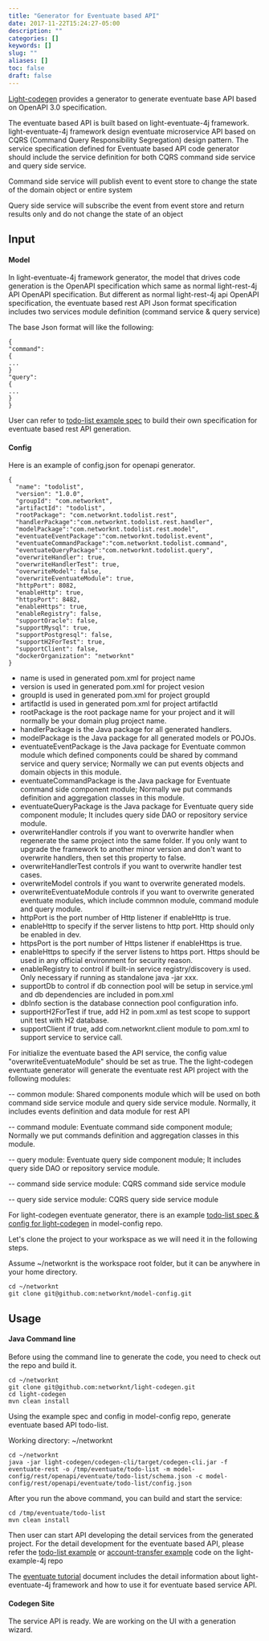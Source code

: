 ```yaml
---
title: "Generator for Eventuate based API"
date: 2017-11-22T15:24:27-05:00
description: ""
categories: []
keywords: []
slug: ""
aliases: []
toc: false
draft: false
---
```


[Light-codegen][] provides a generator to generate eventuate base API based on OpenAPI 3.0 specification.

The eventuate based API is built based on light-eventuate-4j framework. light-eventuate-4j framework design eventuate microservice API based on CQRS (Command Query Responsibility Segregation) design pattern.
The service specification defined for Eventuate based API code generator should include the service definition for both CQRS command side service and query side service.

Command side service will publish event to event store to change the state of the domain object or entire system

Query side service will subscribe the event from event store and return results only and do not change the state of an object



## Input

#### Model

In light-eventuate-4j framework generator, the model that drives code generation is the OpenAPI
specification which same as normal light-rest-4j API OpenAPI specification.
But different as normal light-rest-4j api OpenAPI specification, the eventuate based rest API Json format specification includes two services module definition (command service & query service)

The base Json format will like the following:

```
{
"command":
{
...
}
"query":
{
...
}
}

```

User can refer to [todo-list example spec][] to build their own specification for  eventuate based rest API generation.




#### Config

Here is an example of config.json for openapi generator.

```
{
  "name": "todolist",
  "version": "1.0.0",
  "groupId": "com.networknt",
  "artifactId": "todolist",
  "rootPackage": "com.networknt.todolist.rest",
  "handlerPackage":"com.networknt.todolist.rest.handler",
  "modelPackage":"com.networknt.todolist.rest.model",
  "eventuateEventPackage":"com.networknt.todolist.event",
  "eventuateCommandPackage":"com.networknt.todolist.command",
  "eventuateQueryPackage":"com.networknt.todolist.query",
  "overwriteHandler": true,
  "overwriteHandlerTest": true,
  "overwriteModel": false,
  "overwriteEventuateModule": true,
  "httpPort": 8082,
  "enableHttp": true,
  "httpsPort": 8482,
  "enableHttps": true,
  "enableRegistry": false,
  "supportOracle": false,
  "supportMysql": true,
  "supportPostgresql": false,
  "supportH2ForTest": true,
  "supportClient": false,
  "dockerOrganization": "networknt"
}
```

- name is used in generated pom.xml for project name
- version is used in generated pom.xml for project vesion
- groupId is used in generated pom.xml for project groupId
- artifactId is used in generated pom.xml for project artifactId
- rootPackage is the root package name for your project and it will normally be your domain plug project name.
- handlerPackage is the Java package for all generated handlers. 
- modelPackage is the Java package for all generated models or POJOs.
- eventuateEventPackage is the Java package for  Eventuate common module which defined components could be shared by command service and query service; Normally we can put events objects and domain objects in this module.
- eventuateCommandPackage is the Java package for Eventuate command side component module; Normally we  put commands definition and aggregation classes in this module.
- eventuateQueryPackage is the Java package for  Eventuate query side component module; It includes query side DAO or repository service module.
- overwriteHandler controls if you want to overwrite handler when regenerate the same project into the same folder. If you only want to upgrade the framework to another minor version and don't want to overwrite handlers, then set this property to false. 
- overwriteHandlerTest controls if you want to overwrite handler test cases.
- overwriteModel controls if you want to overwrite generated models.
- overwriteEventuateModule controls if you want to overwrite generated eventuate modules, which include commnon module, command module and query module.
- httpPort is the port number of Http listener if enableHttp is true.
- enableHttp to specify if the server listens to http port. Http should only be enabled in dev.
- httpsPort is the port number of Https listener if enableHttps is true.
- enableHttps to specify if the server listens to https port. Https should be used in any official environment for security reason.
- enableRegistry to control if built-in service registry/discovery is used. Only necessary if running as standalone java -jar xxx.
- supportDb to control if db connection pool will be setup in service.yml and db dependencies are included in pom.xml
- dbInfo section is the database connection pool configuration info.
- supportH2ForTest if true, add H2 in pom.xml as test scope to support unit test with H2 database.
- supportClient if true, add com.networknt.client module to pom.xml to support service to service call.




For initialize the eventuate based the API service, the config value "overwriteEventuateModule" should be set as true.
The the light-codegen eventuate generator will generate the eventuate rest API project with the following modules:

-- common module:      Shared components module which will be used on both  command side service module and  query side service module. Normally, it includes events definition and data module for rest API

-- command module:     Eventuate command side component module; Normally we  put commands definition and aggregation classes in this module.

-- query module:       Eventuate query side component module; It includes query side DAO or repository service module.

-- command side service module:     CQRS command side service module

-- query side service module:       CQRS query side service module



For light-codegen eventuate generator, there is an example [todo-list spec & config for light-codegen][] in model-config repo.



Let's clone the project to your workspace as we will need it in the following steps.

Assume ~/networknt is the workspace root folder, but it can be anywhere in your home directory.


```
cd ~/networknt
git clone git@github.com:networknt/model-config.git
```


## Usage

#### Java Command line

Before using the command line to generate the code, you need to check out the repo and build it.

```
cd ~/networknt
git clone git@github.com:networknt/light-codegen.git
cd light-codegen
mvn clean install
```

Using the example spec and config in model-config repo, generate eventuate based API todo-list.

Working directory: ~/networknt

```
cd ~/networknt
java -jar light-codegen/codegen-cli/target/codegen-cli.jar -f eventuate-rest -o /tmp/eventuate/todo-list -m model-config/rest/openapi/eventuate/todo-list/schema.json -c model-config/rest/openapi/eventuate/todo-list/config.json

```
 
After you run the above command, you can build and start the service:
```
cd /tmp/eventuate/todo-list
mvn clean install
```

Then user can start API developing the detail services from the generated project. For the detail development for the eventuate based API, please refer the [todo-list example][]  or [account-transfer example][] code on the light-example-4j repo

The [eventuate tutorial][] document includes the detail information about light-eventuate-4j framework and how to use it for eventuate based service API.




#### Codegen Site


The service API is ready. We are working on the UI with a generation wizard.



[todo-list example spec]: https://github.com/networknt/model-config/blob/develop/rest/openapi/eventuate/todo-list/schema.json
[Light-codegen]: https://github.com/networknt/light-codegen
[eventuate tutorial]: /tutorial/eventuate/
[todo-list spec & config for light-codegen]: https://github.com/networknt/model-config/tree/develop/rest/openapi/eventuate/todo-list
[todo-list example]: https://github.com/networknt/light-example-4j/tree/master/eventuate/todo-list
[account-transfer example]: https://github.com/networknt/light-example-4j/tree/master/eventuate/account-management